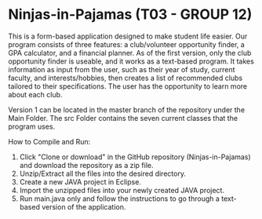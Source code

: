 # Ninjas-in-Pajamas (T03 - GROUP 12)

This is a form-based application designed to make student life easier. Our program consists of three features: a club/volunteer opportunity finder, a GPA calculator, and a financial planner. As of the first version, only the club opportunity finder is useable, and it works as a text-based program. It takes information as input from the user, such as their year of study, current faculty, and interests/hobbies, then creates a list of recommended clubs tailored to their specifications. The user has the opportunity to learn more about each club.

Version 1 can be located in the master branch of the repository under the Main Folder. The src Folder contains the seven current classes that the program uses. 

How to Compile and Run:
1. Click "Clone or download" in the GitHub repository (Ninjas-in-Pajamas) and download the repository as a zip file.
2. Unzip/Extract all the files into the desired directory.
3. Create a new JAVA project in Eclipse.
4. Import the unzipped files into your newly created JAVA project.
5. Run main.java only and follow the instructions to go through a text-based version of the application.

